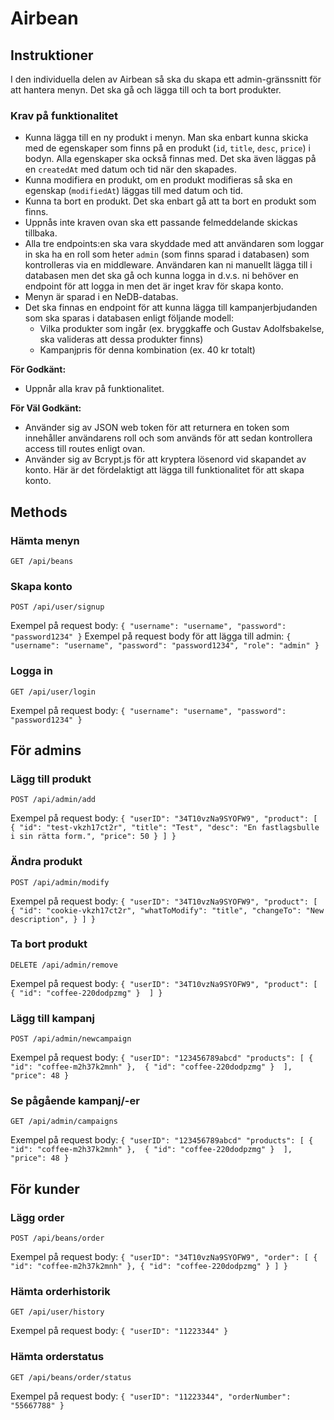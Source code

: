# Airbean 

## Instruktioner

I den individuella delen av Airbean så ska du skapa ett admin-gränssnitt för att hantera menyn. Det ska gå och lägga till och ta bort
produkter.

### Krav på funktionalitet
* Kunna lägga till en ny produkt i menyn. Man ska enbart kunna skicka med de egenskaper som finns på en produkt (`id`, `title`, `desc`, `price`) i bodyn. Alla egenskaper ska också finnas med. Det ska även läggas på en `createdAt` med datum och tid när den skapades.
* Kunna modifiera en produkt, om en produkt modifieras så ska en egenskap (`modifiedAt`) läggas till med datum och tid.
* Kunna ta bort en produkt. Det ska enbart gå att ta bort en produkt som finns.
* Uppnås inte kraven ovan ska ett passande felmeddelande skickas tillbaka.
* Alla tre endpoints:en ska vara skyddade med att användaren som loggar in ska ha en roll som heter `admin` (som finns sparad i databasen) som kontrolleras via en middleware. Användaren kan ni manuellt lägga till i databasen men det ska gå och kunna logga in d.v.s. ni behöver en endpoint för att logga in men det är inget krav för skapa konto.
* Menyn är sparad i en NeDB-databas.
* Det ska finnas en endpoint för att kunna lägga till kampanjerbjudanden som ska sparas i databasen enligt följande modell:
  - Vilka produkter som ingår (ex. bryggkaffe och Gustav Adolfsbakelse, ska valideras att dessa produkter finns)
  - Kampanjpris för denna kombination (ex. 40 kr totalt)
 
**För Godkänt:**
* Uppnår alla krav på funktionalitet.

**För Väl Godkänt:**
* Använder sig av JSON web token för att returnera en token som innehåller användarens roll och som används för att sedan kontrollera access till routes enligt ovan.
* Använder sig av Bcrypt.js för att kryptera lösenord vid skapandet av konto. Här är det fördelaktigt att lägga till funktionalitet för att skapa konto.

## Methods

### Hämta menyn
` GET /api/beans `

### Skapa konto
` POST /api/user/signup `

Exempel på request body:
`{
	"username": "username",
	"password": "password1234"
}`
Exempel på request body för att lägga till admin:
`{
	"username": "username",
	"password": "password1234",
	"role": "admin"
}`

### Logga in
` GET /api/user/login `

Exempel på request body:
`{
	"username": "username",
	"password": "password1234"
}`

## För admins

### Lägg till produkt 

` POST /api/admin/add `

Exempel på request body:
`{
	"userID": "34T10vzNa9SYOFW9",
	"product": [
	         {
		    "id": "test-vkzh17ct2r",
		    "title": "Test",
		    "desc": "En fastlagsbulle i sin rätta form.",
		    "price": 50
	          }
	  ]
}`

### Ändra produkt 

` POST /api/admin/modify `

Exempel på request body:
`{
	"userID": "34T10vzNa9SYOFW9",
	"product": [
	         {
		    "id": "cookie-vkzh17ct2r",
		    "whatToModify": "title",
		    "changeTo": "New description",
	          }
	  ]
}`

### Ta bort produkt 

` DELETE /api/admin/remove `

Exempel på request body:
`{
	"userID": "34T10vzNa9SYOFW9",
	"product": [
            { "id": "coffee-220dodpzmg" } 
	  ]
}`


### Lägg till kampanj

` POST /api/admin/newcampaign `

Exempel på request body:
`{
        "userID": "123456789abcd"
	"products": [
	    { "id": "coffee-m2h37k2mnh" }, 
            { "id": "coffee-220dodpzmg" } 
	 ],
	"price": 48
}`

### Se pågående kampanj/-er

` GET /api/admin/campaigns `

Exempel på request body:
`{
        "userID": "123456789abcd"
	"products": [
	    { "id": "coffee-m2h37k2mnh" }, 
            { "id": "coffee-220dodpzmg" } 
	 ],
	"price": 48
}`


## För kunder

### Lägg order
` POST /api/beans/order `

Exempel på request body:
`{
	"userID": "34T10vzNa9SYOFW9",
	"order": [
		{
			"id": "coffee-m2h37k2mnh"
		},
		{
			"id": "coffee-220dodpzmg"
		}
	]
}`

### Hämta orderhistorik
` GET /api/user/history `

Exempel på request body:
`{
	"userID": "11223344"
}`

### Hämta orderstatus
` GET /api/beans/order/status `

Exempel på request body:
`{
	"userID": "11223344",
	"orderNumber": "55667788"
}`
